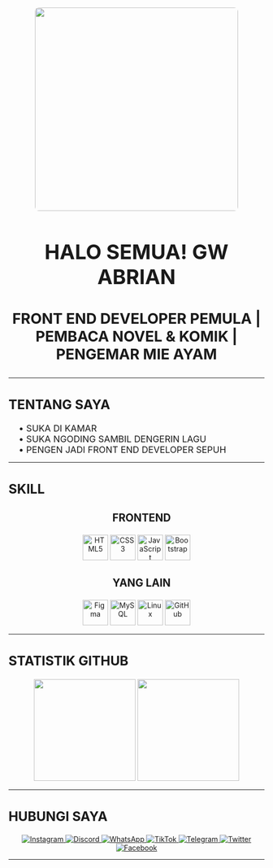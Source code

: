 <!-- ====== HEADER ====== -->
<div align="center">
  <img src="https://i.pinimg.com/1200x/28/a4/ee/28a4eebbafe9aa1bbf31cd2711df6746.jpg" width="400" style="border-radius: 8px">
  <h1 style="font-size: 2.5rem">HALO SEMUA! GW ABRIAN</h1>
  <h3 style="font-size: 1.8rem">FRONT END DEVELOPER PEMULA | PEMBACA NOVEL & KOMIK | PENGEMAR MIE AYAM</h3>
</div>

---

<!-- ====== TENTANG GW ====== -->
<div align="center">
  <h2 align="left" style="font-size: 1.6rem; font-weight: bold">TENTANG SAYA</h2>
  <div align="left" style="font-size: 1.1rem; margin-left: 20px">
    • SUKA DI KAMAR<br>
    • SUKA NGODING SAMBIL DENGERIN LAGU<br>
    • PENGEN JADI FRONT END DEVELOPER SEPUH
  </div>
</div>

---

<!-- ====== SKILL GW ====== -->
<div align="center">
  <h2 align="left" style="font-size: 1.6rem; font-weight: bold">SKILL</h2>
  
  <h3 align="center" style="font-size: 1.3rem; font-weight: bold; margin-left: 20px">FRONTEND</h3>
  <p style="margin-top: 10px">
    <img src="https://cdn.jsdelivr.net/gh/devicons/devicon/icons/html5/html5-original.svg" width="50" title="HTML5">
    <img src="https://cdn.jsdelivr.net/gh/devicons/devicon/icons/css3/css3-original.svg" width="50" title="CSS3">
    <img src="https://cdn.jsdelivr.net/gh/devicons/devicon/icons/javascript/javascript-original.svg" width="50" title="JavaScript">
    <img src="https://cdn.jsdelivr.net/gh/devicons/devicon/icons/bootstrap/bootstrap-original.svg" width="50" title="Bootstrap">
  </p>

  <h3 align="center" style="font-size: 1.3rem; font-weight: bold; margin-left: 20px">YANG LAIN</h3>
  <p style="margin-top: 10px">
    <img src="https://cdn.jsdelivr.net/gh/devicons/devicon/icons/figma/figma-original.svg" width="50" title="Figma">
    <img src="https://cdn.jsdelivr.net/gh/devicons/devicon/icons/mysql/mysql-original.svg" width="50" title="MySQL">
    <img src="https://cdn.jsdelivr.net/gh/devicons/devicon/icons/linux/linux-original.svg" width="50" title="Linux">
    <img src="https://cdn.jsdelivr.net/gh/devicons/devicon/icons/github/github-original.svg" width="50" title="GitHub">
  </p>
</div>

---

<!-- ====== STATS GITHUB ====== -->
<div align="center">
  <h2 align="left" style="font-size: 1.6rem; font-weight: bold">STATISTIK GITHUB</h2>
  <img height="200" src="https://github-readme-stats.vercel.app/api?username=mieayamm0892&show_icons=true&theme=radical">
  <img height="200" src="https://github-readme-streak-stats.herokuapp.com/?user=mieayamm0892&theme=radical">
</div>

---

<!-- ====== KONTAK ====== -->
<div align="center">
  <h2 align="left" style="font-size: 1.6rem; font-weight: bold">HUBUNGI SAYA</h2>
  <p style="margin-top: 10px">
    <a href="#" target="_blank">
      <img src="https://img.shields.io/badge/Instagram-E4405F?style=for-the-badge&logo=instagram&logoColor=white" alt="Instagram">
    </a>
    <a href="#" target="_blank">
      <img src="https://img.shields.io/badge/Discord-5865F2?style=for-the-badge&logo=discord&logoColor=white" alt="Discord"> 
    </a>
    <a href="#" target="_blank">
      <img src="https://img.shields.io/badge/WhatsApp-25D366?style=for-the-badge&logo=whatsapp&logoColor=white" alt="WhatsApp">
    </a>
    <a href="#" target="_blank">
      <img src="https://img.shields.io/badge/TikTok-000000?style=for-the-badge&logo=tiktok&logoColor=white" alt="TikTok">
    </a>
    <a href="#" target="_blank">
      <img src="https://img.shields.io/badge/Telegram-26A5E4?style=for-the-badge&logo=telegram&logoColor=white" alt="Telegram">
    </a>
    <a href="#" target="_blank">
      <img src="https://img.shields.io/badge/Twitter-1DA1F2?style=for-the-badge&logo=twitter&logoColor=white" alt="Twitter">
    </a>
    <a href="#" target="_blank">
      <img src="https://img.shields.io/badge/Facebook-1877F2?style=for-the-badge&logo=facebook&logoColor=white" alt="Facebook">
    </a>
  </p>
</div>

---
